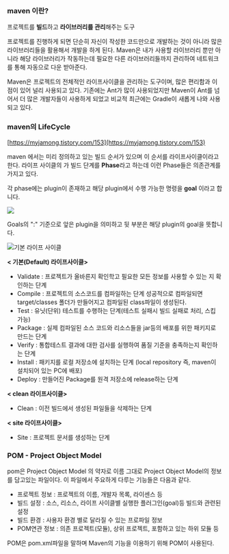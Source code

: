 ### maven 이란?

프로젝트를 **빌드**하고 **라이브러리를 관리**해주는 도구

  프로젝트를 진행하게 되면 단순히 자신이 작성한 코드만으로 개발하는 것이 아니라 많은 라이브러리들을 활용해서 개발을 하게 된다.
  Maven은 내가 사용할 라이브러리 뿐만 아니라 해당 라이브러리가 작동하는데 필요한 다른 라이브러리들까지 관리하여 네트워크를 통해 자동으로 다운 받아준다.

  Maven은 프로젝트의 전체적인 라이프사이클을 관리하는 도구이며, 많은 편리함과 이점이 있어 널리 사용되고 있다. 기존에는 Ant가 많이 사용되었지만 Maven이 Ant를 넘어서 더 많은 개발자들이 사용하게 되었고 비교적 최근에는 Gradle이 새롭게 나와 사용되고 있다.

### maven의 LifeCycle

[https://myjamong.tistory.com/153](https://myjamong.tistory.com/153)

maven 에서는 미리 정의하고 있는 빌드 순서가 있으며 이 순서를 라이프사이클이라고 한다. 라이프 사이클의 가 빌드 단계를 **Phase**라고 하는데 이런 Phase들은 의존관계를 가지고 있다.

각 phase에는 plugin이 존재하고 해당 plugin에서 수행 가능한 명령을 **goal** 이라고 합니다.

![](https://velog.velcdn.com/images/co_ol/post/763724b5-7120-47bd-b7f2-ca45541e2ec7/image.png)


Goals의 ":" 기준으로 앞은 plugin을 의미하고 뒷 부분은 해당 plugin의 goal을 뜻합니다.

![기본 라이프 사이클](https://velog.velcdn.com/images/co_ol/post/4695a184-ac47-4d49-92fd-dc4730b16616/image.png)


**< 기본(Default) 라이프사이클>**

- Validate : 프로젝트가 올바른지 확인학고 필요한 모든 정보를 사용할 수 있는 지 확인하는 단계
- Compile : 프로젝트의 소스코드를 컴파일하는 단계
         성공적으로 컴파일되면 target/classes 폴더가 만들어지고 컴파일된 class파일이 생성된다.
- Test : 유닛(단위) 테스트를 수행하는 단계(테스트 실패시 빌드 실패로 처리, 스킵 가능)
- Package : 실제 컴파일된 소스 코드와 리소스들을 jar등의 배포를 위한 패키지로 만드는 단계
- Verify : 통합테스트 결과에 대한 검사를 실행하여 품질 기준을 충족하는지 확인하는 단계
- Install : 패키지를 로컬 저장소에 설치하는 단계
    (local repository 즉, maven이 설치되어 있는 PC에 배포)
- Deploy : 만들어진 Package를 원격 저장소에 release하는 단계

**< clean 라이프사이클>**

- Clean : 이전 빌드에서 생성된 파일들을 삭제하는 단계

**< site 라이프사이클>**

- Site : 프로젝트 문서를 생성하는 단계

### POM - Project Object Model

pom은 Project Object Model 의 약자로 이름 그대로 Project Object Model의 정보를 담고있는 파일이다. 이 파일에서 주요하게 다루는 기능들은 다음과 같다.

- 프로젝트 정보 : 프로젝트의 이름, 개발자 목록, 라이센스 등
- 빌드 설정 : 소스, 리소스, 라이프 사이클별 실행한 플러그인(goal)등 빌드와 관련된 설정
- 빌드 환경 : 사용자 환경 별로 달라질 수 있는 프로파일 정보
- POM연관 정보 : 의존 프로젝트(모듈), 상위 프로젝트, 포함하고 있는 하위 모듈 등

POM은 pom.xml파일을 말하며 Maven의 기능을 이용하기 위해 POM이 사용된다.
